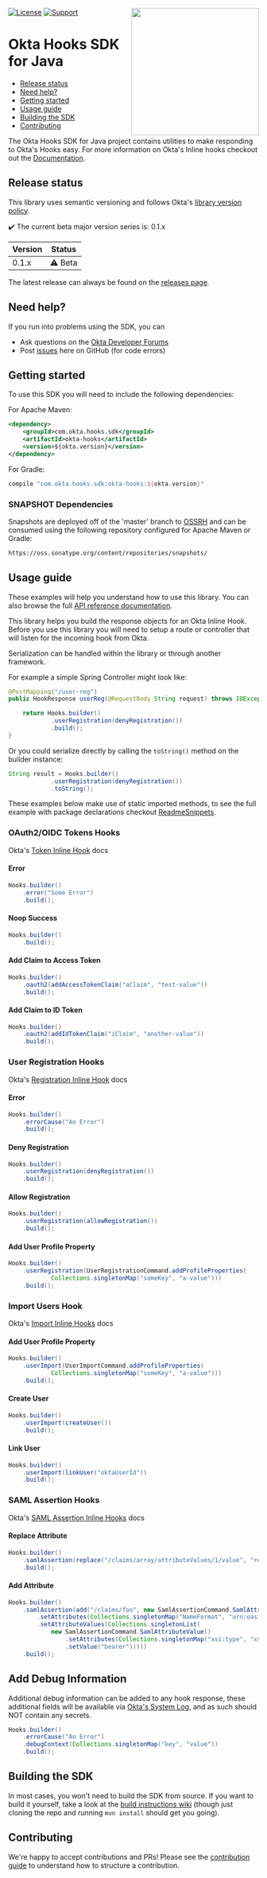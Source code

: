 [<img src="https://devforum.okta.com/uploads/oktadev/original/1X/bf54a16b5fda189e4ad2706fb57cbb7a1e5b8deb.png" align="right" width="256px"/>](https://devforum.okta.com/)
<!-- [![Maven Central](https://img.shields.io/maven-central/v/com.okta.hooks/okta-hooks-sdk-root.svg)](https://search.maven.org/#search%7Cga%7C1%7Cg%3A%22com.okta.commons%22%20a%3A%22okta-commons-root%22) -->
[![License](https://img.shields.io/badge/License-Apache%202.0-blue.svg)](https://opensource.org/licenses/Apache-2.0)
[![Support](https://img.shields.io/badge/support-Developer%20Forum-blue.svg)][devforum]
<!-- [![API Reference](https://img.shields.io/badge/docs-reference-lightgrey.svg)][javadocs] -->

Okta Hooks SDK for Java
=================

* [Release status](#release-status)
* [Need help?](#need-help)
* [Getting started](#getting-started)
* [Usage guide](#usage-guide)
* [Building the SDK](#building-the-sdk)
* [Contributing](#contributing)

The Okta Hooks SDK for Java project contains utilities to make responding to Okta's Hooks easy.
For more information on Okta's Inline hooks checkout out the [Documentation](https://developer.okta.com/docs/api/resources/inline-hooks/).

## Release status

This library uses semantic versioning and follows Okta's [library version policy](https://developer.okta.com/code/library-versions/).

:heavy_check_mark: The current beta major version series is: 0.1.x

| Version | Status                    |
| ------- | ------------------------- |
| 0.1.x   | :warning: Beta            |
 
The latest release can always be found on the [releases page][github-releases].

## Need help?
 
If you run into problems using the SDK, you can
 
* Ask questions on the [Okta Developer Forums][devforum]
* Post [issues][github-issues] here on GitHub (for code errors)

## Getting started
 
To use this SDK you will need to include the following dependencies:

For Apache Maven:

``` xml
<dependency>
    <groupId>com.okta.hooks.sdk</groupId>
    <artifactId>okta-hooks</artifactId>
    <version>${okta.version}</version>
</dependency>
```

For Gradle:

```groovy
compile "com.okta.hooks.sdk:okta-hooks:${okta.version}"
```

### SNAPSHOT Dependencies

Snapshots are deployed off of the 'master' branch to [OSSRH](https://oss.sonatype.org/) and can be consumed using the following repository configured for Apache Maven or Gradle:

```txt
https://oss.sonatype.org/content/repositories/snapshots/
```

## Usage guide

These examples will help you understand how to use this library. You can also browse the full [API reference documentation][javadocs].

This library helps you build the response objects for an Okta Inline Hook. Before you use this library you will need to setup a route or controller that will listen for the incoming hook from Okta.

Serialization can be handled within the library or through another framework.

For example a simple Spring Controller might look like:

```java
@PostMapping("/user-reg")
public HookResponse userReg(@RequestBody String request) throws IOException {

    return Hooks.builder()
            .userRegistration(denyRegistration())
            .build();
}
```

Or you could serialize directly by calling the `toString()` method on the builder instance:

[//]: # (NOTE: code snippets in this README are updated automatically via a Maven plugin by running: mvn okta-code-snippet:snip)

[//]: # (method: serializeToString)
```java
String result = Hooks.builder()
            .userRegistration(denyRegistration())
            .toString();
```
[//]: # (end: serializeToString)

These examples below make use of static imported methods, to see the full example with package declarations checkout [ReadmeSnippets](https://github.com/okta/okta-hooks-sdk-java/blob/master/examples/spring-boot/src/main/java/com/okta/hooks/examples/spring/ReadmeSnippets.java).  

### OAuth2/OIDC Tokens Hooks

Okta's [Token Inline Hook](https://developer.okta.com/use_cases/inline_hooks/token_hook/token_hook) docs

#### Error

[//]: # (method: error)
```java
Hooks.builder()
    .error("Some Error")
    .build();
```
[//]: # (end: error)

#### Noop Success

[//]: # (method: noop)
```java
Hooks.builder()
    .build();
```
[//]: # (end: noop)

#### Add Claim to Access Token

[//]: # (method: oAuthAddAccessTokenClaim)
```java
Hooks.builder()
    .oauth2(addAccessTokenClaim("aClaim", "test-value"))
    .build();
```
[//]: # (end: oAuthAddAccessTokenClaim)

#### Add Claim to ID Token

[//]: # (method: oAuthAddIdTokenClaim)
```java
Hooks.builder()
    .oauth2(addIdTokenClaim("iClaim", "another-value"))
    .build();
```
[//]: # (end: oAuthAddIdTokenClaim)

### User Registration Hooks

Okta's [Registration Inline Hook](https://developer.okta.com/use_cases/inline_hooks/registration_hook/registration_hook) docs

#### Error

[//]: # (method: errorCause)
```java
Hooks.builder()
    .errorCause("An Error")
    .build();
```
[//]: # (end: errorCause)

#### Deny Registration

[//]: # (method: userRegDenyRegistration)
```java
Hooks.builder()
    .userRegistration(denyRegistration())
    .build();
```
[//]: # (end: userRegDenyRegistration)

#### Allow Registration

[//]: # (method: userRegAllowRegistration)
```java
Hooks.builder()
    .userRegistration(allowRegistration())
    .build();
```
[//]: # (end: userRegAllowRegistration)

#### Add User Profile Property

[//]: # (method: userRegProfileProperty)
```java
Hooks.builder()
    .userRegistration(UserRegistrationCommand.addProfileProperties(
            Collections.singletonMap("someKey", "a-value")))
    .build();
```
[//]: # (end: userRegProfileProperty)

### Import Users Hook

Okta's [Import Inline Hooks](https://developer.okta.com/use_cases/inline_hooks/import_hook/import_hook) docs

#### Add User Profile Property

[//]: # (method: userImportProfileProperty)
```java
Hooks.builder()
    .userImport(UserImportCommand.addProfileProperties(
            Collections.singletonMap("someKey", "a-value")))
    .build();
```
[//]: # (end: userImportProfileProperty)

#### Create User

[//]: # (method: userImportCreateUser)
```java
Hooks.builder()
    .userImport(createUser())
    .build();
```
[//]: # (end: userImportCreateUser)

#### Link User

[//]: # (method: userImportLinkUser)
```java
Hooks.builder()
    .userImport(linkUser("oktaUserId"))
    .build();
```
[//]: # (end: userImportLinkUser)

### SAML Assertion Hooks

Okta's [SAML Assertion Inline Hooks](https://developer.okta.com/use_cases/inline_hooks/saml_hook/saml_hook) docs

#### Replace Attribute

[//]: # (method: samlReplaceAssertion)
```java
Hooks.builder()
    .samlAssertion(replace("/claims/array/attributeValues/1/value", "replacementValue"))
    .build();
```
[//]: # (end: samlReplaceAssertion)

#### Add Attribute

[//]: # (method: samlAddAssertion)
```java
Hooks.builder()
    .samlAssertion(add("/claims/foo", new SamlAssertionCommand.SamlAttribute()
        .setAttributes(Collections.singletonMap("NameFormat", "urn:oasis:names:tc:SAML:2.0:attrname-format:basic"))
        .setAttributeValues(Collections.singletonList(
            new SamlAssertionCommand.SamlAttributeValue()
                .setAttributes(Collections.singletonMap("xsi:type", "xs:string"))
                .setValue("bearer")))))
    .build();
```
[//]: # (end: samlAddAssertion)

## Add Debug Information

Additional debug information can be added to any hook response, these additional fields will be available via [Okta's System Log](https://developer.okta.com/docs/api/resources/system_log/), and as such should NOT contain any secrets.

[//]: # (method: debugInfo)
```java
Hooks.builder()
    .errorCause("An Error")
    .debugContext(Collections.singletonMap("key", "value"))
    .build();
```
[//]: # (end: debugInfo)

## Building the SDK
 
In most cases, you won't need to build the SDK from source. If you want to build it yourself, take a look at the [build instructions wiki](https://github.com/okta/okta-sdk-java/wiki/Build-It) (though just cloning the repo and running `mvn install` should get you going).
 
## Contributing
 
We're happy to accept contributions and PRs! Please see the [contribution guide](CONTRIBUTING.md) to understand how to structure a contribution.

[devforum]: https://devforum.okta.com/
[javadocs]: https://developer.okta.com/okta-hooks-sdk-java/
[lang-landing]: https://developer.okta.com/code/java/
[github-issues]: https://github.com/okta/okta-hooks-sdk-java/issues
[github-releases]: https://github.com/okta/okta-hooks-sdk-java/releases
